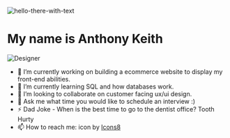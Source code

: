 ![hello-there-with-text](https://user-images.githubusercontent.com/105818064/227751657-cdeb4ca7-4b38-49dc-bc1f-d1be31b4690e.gif)
# My name is Anthony Keith


![Designer](https://user-images.githubusercontent.com/105818064/227751700-82f71393-d1dc-415a-8234-9d0f5527114d.gif)

- 🔭 I’m currently working on building a ecommerce website to display my front-end abilities.
- 🌱 I’m currently learning SQL and how databases work.
- 👯 I’m looking to collaborate on customer facing ux/ui design.
- 💬 Ask me what time you would like to schedule an interview :)
- ⚡ Dad Joke - When is the best time to go to the dentist office? Tooth Hurty 
- 📫 How to reach me: 
<a target="_blank" href="https://icons8.com/icon/60444/linkedin-circled"></a> icon by <a target="_blank" href="https://icons8.com">Icons8</a>
